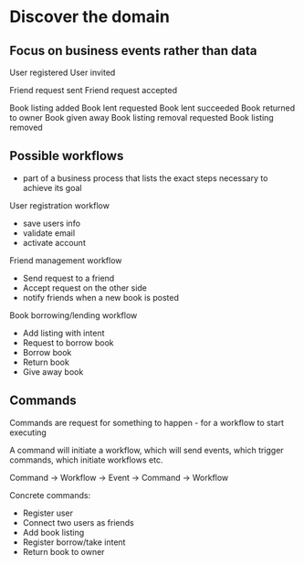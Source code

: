 # Discover the domain

## Focus on business events rather than data

User registered
User invited

Friend request sent
Friend request accepted

Book listing added
Book lent requested
Book lent succeeded
Book returned to owner
Book given away
Book listing removal requested
Book listing removed

## Possible workflows

- part of a business process that lists the exact steps necessary to achieve its goal

User registration workflow

- save users info
- validate email
- activate account

Friend management workflow

- Send request to a friend
- Accept request on the other side
- notify friends when a new book is posted

Book borrowing/lending workflow

- Add listing with intent
- Request to borrow book
- Borrow book
- Return book
- Give away book

## Commands

Commands are request for something to happen - for a workflow to start executing

A command will initiate a workflow, which will send events, which trigger commands, which initiate workflows etc.

Command -> Workflow -> Event -> Command -> Workflow

Concrete commands:

- Register user
- Connect two users as friends
- Add book listing
- Register borrow/take intent
- Return book to owner

